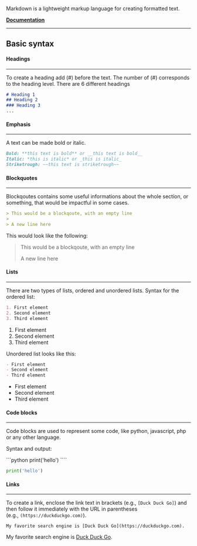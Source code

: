 Markdown is a lightweight markup language for creating formatted text.

[**Documentation**](https://www.markdownguide.org/)

---
## **Basic syntax**

#### Headings
---
To create a heading add (#) before the text. The number of (#) corresponds to the heading level. There are 6 different headings

```markdown
# Heading 1
## Heading 2
### Heading 3
...
```


#### Emphasis
---
A text can be made bold or italic.

```markdown
Bold: **this text is bold** or __this text is bold__
Italic: *this is italic* or _this is italic_
Striketrough: ~~this text is striketrough~~
```


#### Blockquotes
---
Blockqoutes contains some useful informations about the whole section, or something, that would be impactful in some cases.

```markdown
> This would be a blockqoute, with an empty line
>
> A new line here
```

This would look like the following:

> This would be a blockqoute, with an empty line
>
> A new line here


#### Lists
---
There are two types of lists, ordered and unordered lists.
Syntax for the ordered list:

```markdown
1. First element
2. Second element
3. Third element
```

1. First element
2. Second element
3. Third element

Unordered list looks like this:

```markdown
- First element
- Second element
- Third element
```

- First element
- Second element
- Third element


#### Code blocks
---
Code blocks are used to represent some code, like python, javascript, php or any other language.

Syntax and output:

\`\`\`python
print('hello')
\`\`\``

```python
print('hello')
```


#### Links
---
To create a link, enclose the link text in brackets (e.g., `[Duck Duck Go]`) and then follow it immediately with the URL in parentheses (e.g., `(https://duckduckgo.com)`).

```
My favorite search engine is [Duck Duck Go](https://duckduckgo.com).
```

My favorite search engine is [Duck Duck Go](https://duckduckgo.com).